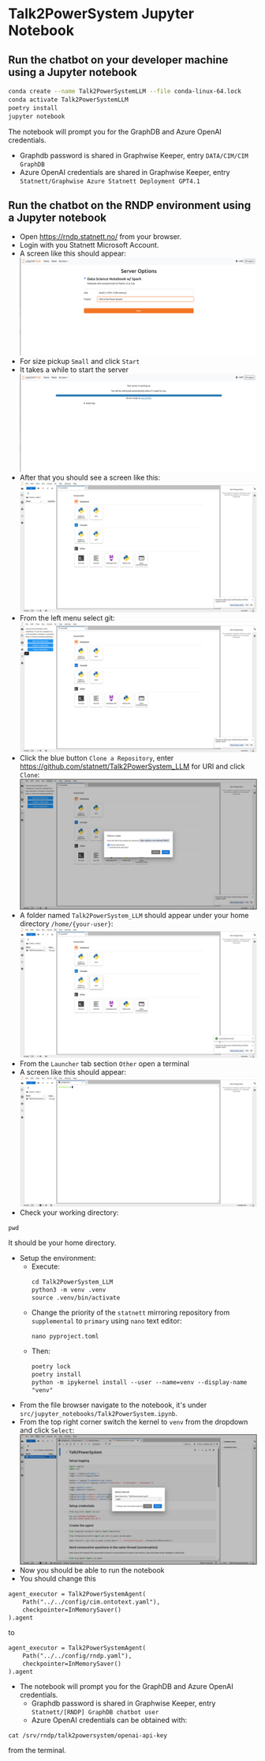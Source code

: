 # Talk2PowerSystem Jupyter Notebook

## Run the chatbot on your developer machine using a Jupyter notebook

```bash
conda create --name Talk2PowerSystemLLM --file conda-linux-64.lock
conda activate Talk2PowerSystemLLM
poetry install
jupyter notebook
```

The notebook will prompt you for the GraphDB and Azure OpenAI credentials.
  - Graphdb password is shared in Graphwise Keeper, entry `DATA/CIM/CIM GraphDB`
  - Azure OpenAI credentials are shared in Graphwise Keeper, entry `Statnett/Graphwise Azure Statnett Deployment GPT4.1`

## Run the chatbot on the RNDP environment using a Jupyter notebook

- Open https://rndp.statnett.no/ from your browser.
- Login with you Statnett Microsoft Account.
- A screen like this should appear:
![server_options_screen.png](images/server_options_screen.png)
- For size pickup `Small` and click `Start`
- It takes a while to start the server
 ![server_starting.png](images/server_starting.png)
- After that you should see a screen like this:
![landing.png](images/landing.png)
- From the left menu select git:
![git.png](images/git.png)
- Click the blue button `Clone a Repository`, enter https://github.com/statnett/Talk2PowerSystem_LLM for URI and click `Clone`:
![clone.png](images/clone.png)
- A folder named `Talk2PowerSystem_LLM` should appear under your home directory `/home/{your-user}`:
![repository.png](images/repository.png)
- From the `Launcher` tab section `Other` open a terminal
- A screen like this should appear:
![terminal.png](images/terminal.png)
- Check your working directory:
```commandline
pwd
```
It should be your home directory.
- Setup the environment:
  - Execute:
    ```commandline
    cd Talk2PowerSystem_LLM
    python3 -m venv .venv
    source .venv/bin/activate
    ```
  - Change the priority of the `statnett` mirroring repository from `supplemental` to `primary` using `nano` text editor:
    ```commandline
    nano pyproject.toml
    ```
  - Then:
    ```commandline
    poetry lock
    poetry install
    python -m ipykernel install --user --name=venv --display-name "venv"
    ```
- From the file browser navigate to the notebook, it's under `src/jupyter_notebooks/Talk2PowerSystem.ipynb`.
- From the top right corner switch the kernel to `venv` from the dropdown and click `Select`:
![kernel.png](images/kernel.png)
- Now you should be able to run the notebook
- You should change this
```
agent_executor = Talk2PowerSystemAgent(
    Path("../../config/cim.ontotext.yaml"),
    checkpointer=InMemorySaver()
).agent
```
to
```
agent_executor = Talk2PowerSystemAgent(
    Path("../../config/rndp.yaml"),
    checkpointer=InMemorySaver()
).agent
```
- The notebook will prompt you for the GraphDB and Azure OpenAI credentials.
  - Graphdb password is shared in Graphwise Keeper, entry `Statnett/[RNDP] GraphDB chatbot user`
  - Azure OpenAI credentials can be obtained with:
```commandline
cat /srv/rndp/talk2powersystem/openai-api-key
```
from the terminal.
